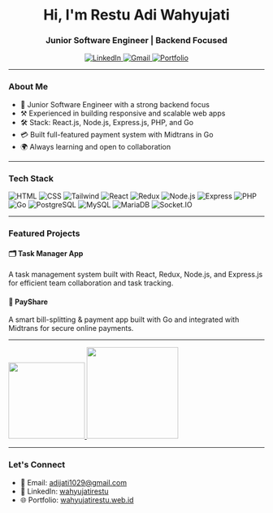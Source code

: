 <h1 align="center">Hi, I'm Restu Adi Wahyujati</h1>
<h3 align="center">Junior Software Engineer | Backend Focused</h3>

<p align="center">
  <a href="https://www.linkedin.com/in/wahyujatirestu/" target="_blank">
    <img alt="LinkedIn" src="https://img.shields.io/badge/LinkedIn-blue?style=flat&logo=linkedin&logoColor=white" />
  </a>
  <a href="mailto:adijati1029@gmail.com" target="_blank">
    <img alt="Gmail" src="https://img.shields.io/badge/Gmail-D14836?style=flat&logo=gmail&logoColor=white" />
  </a>
  <a href="https://wahyujatirestu.web.id" target="_blank">
    <img alt="Portfolio" src="https://img.shields.io/badge/Portfolio-000000?style=flat&logo=firefox&logoColor=white" />
  </a>
</p>

---

### About Me
- 🔭 Junior Software Engineer with a strong backend focus  
- ⚒️ Experienced in building responsive and scalable web apps  
- 🛠️ Stack: React.js, Node.js, Express.js, PHP, and Go  
- 💳 Built full-featured payment system with Midtrans in Go  
- 🌍 Always learning and open to collaboration

---

### Tech Stack
![HTML](https://img.shields.io/badge/HTML-E34F26?style=for-the-badge&logo=html5&logoColor=white)
![CSS](https://img.shields.io/badge/CSS-1572B6?style=for-the-badge&logo=css3&logoColor=white)
![Tailwind](https://img.shields.io/badge/Tailwind-38B2AC?style=for-the-badge&logo=tailwind-css&logoColor=white)
![React](https://img.shields.io/badge/React-61DAFB?style=for-the-badge&logo=react&logoColor=black)
![Redux](https://img.shields.io/badge/Redux-764ABC?style=for-the-badge&logo=redux&logoColor=white)
![Node.js](https://img.shields.io/badge/Node.js-339933?style=for-the-badge&logo=node.js&logoColor=white)
![Express](https://img.shields.io/badge/Express-000000?style=for-the-badge&logo=express&logoColor=white)
![PHP](https://img.shields.io/badge/PHP-777BB4?style=for-the-badge&logo=php&logoColor=white)
![Go](https://img.shields.io/badge/Go-00ADD8?style=for-the-badge&logo=go&logoColor=white)
![PostgreSQL](https://img.shields.io/badge/PostgreSQL-4169E1?style=for-the-badge&logo=postgresql&logoColor=white)
![MySQL](https://img.shields.io/badge/MySQL-4479A1?style=for-the-badge&logo=mysql&logoColor=white)
![MariaDB](https://img.shields.io/badge/MariaDB-003545?style=for-the-badge&logo=mariadb&logoColor=white)
![Socket.IO](https://img.shields.io/badge/Socket.io-010101?style=for-the-badge&logo=socket.io&logoColor=white)

---

### Featured Projects

#### 🗂️ Task Manager App
A task management system built with React, Redux, Node.js, and Express.js for efficient team collaboration and task tracking.

#### 💸 PayShare
A smart bill-splitting & payment app built with Go and integrated with Midtrans for secure online payments.

---

<a href="https://github.com/wahyujatirestu">
  <img height="150em" widht="180" src="https://github-readme-stats-eight-theta.vercel.app/api?username=wahyujatirestu&show_icons=true&theme=dark&include_all_commits=true&count_private=true"/>
  <img height="180em" src="https://github-readme-stats-eight-theta.vercel.app/api/top-langs/?username=wahyujatirestu&layout=compact&langs_count=8&theme=dark"/>
</a>

---

### Let's Connect
- 💌 Email: [adijati1029@gmail.com](mailto:adijati1029@gmail.com)
- 💼 LinkedIn: [wahyujatirestu](https://www.linkedin.com/in/wahyujatirestu/)
- 🌐 Portfolio: [wahyujatirestu.web.id](https://wahyujatirestu.web.id)
